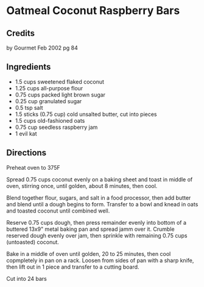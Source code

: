 # Oatmeal Coconut Raspberry Bars 

<!-- BEGIN content -->

## Credits

by Gourmet Feb 2002 pg 84

## Ingredients

- 1.5 cups sweetened flaked coconut
- 1.25 cups all-purpose flour
- 0.75 cups packed light brown sugar
- 0.25 cup granulated sugar
- 0.5 tsp salt
- 1.5 sticks (0.75 cup) cold unsalted butter, cut into pieces
- 1.5 cups old-fashioned oats
- 0.75 cup seedless raspberry jam
- 1 evil kat

## Directions

Preheat oven to 375F  
  
 Spread 0.75 cups coconut evenly on a baking sheet and toast in middle of oven, stirring once, until golden, about 8 minutes, then cool.  
  
 Blend together flour, sugars, and salt in a food processor, then add butter and blend until a dough begins to form. Transfer to a bowl and knead in oats and toasted coconut until combined well.  
  
 Reserve 0.75 cups dough, then press remainder evenly into bottom of a buttered 13x9" metal baking pan and spread jamm over it. Crumble reserved dough evenly over jam, then sprinkle with remaining 0.75 cups (untoasted) coconut.  
  
 Bake in a middle of oven until golden, 20 to 25 minutes, then cool copmpletely in pan on a rack. Loosen from sides of pan with a sharp knife, then lift out in 1 piece and transfer to a cutting board.  
  
 Cut into 24 bars

<!-- END content -->

